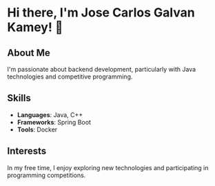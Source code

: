 # Hi there, I'm Jose Carlos Galvan Kamey! 👋

## About Me
I'm passionate about backend development, particularly with Java technologies and competitive programming.

## Skills
- **Languages**: Java, C++
- **Frameworks**: Spring Boot
- **Tools**: Docker

## Interests
In my free time, I enjoy exploring new technologies and participating in programming competitions.
